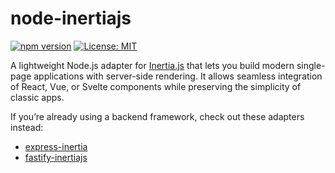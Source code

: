 # node-inertiajs

[![npm version](https://img.shields.io/npm/v/node-inertiajs)](https://www.npmjs.com/package/node-inertiajs)
[![License: MIT](https://img.shields.io/badge/License-MIT-yellow.svg)](https://opensource.org/licenses/MIT)

A lightweight Node.js adapter for [Inertia.js](https://inertiajs.com/) that lets you build modern single-page applications with server-side rendering. It allows seamless integration of React, Vue, or Svelte components while preserving the simplicity of classic apps.

If you’re already using a backend framework, check out these adapters instead:

- [express-inertia](https://npmjs.com/package/express-inertia)
- [fastify-inertiajs](https://npmjs.com/package/fastify-inertiajs)
